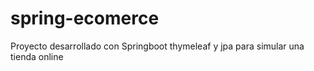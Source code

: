 # spring-ecomerce
Proyecto desarrollado con Springboot thymeleaf y jpa para simular una tienda online
